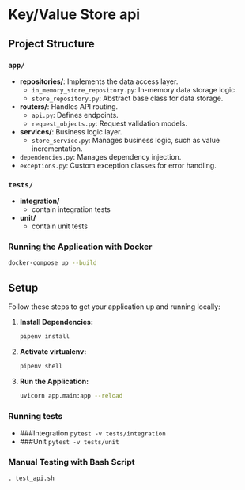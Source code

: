# Key/Value Store api

## Project Structure

### `app/`
- **repositories/**: Implements the data access layer.
  - `in_memory_store_repository.py`: In-memory data storage logic.
  - `store_repository.py`: Abstract base class for data storage.
- **routers/**: Handles API routing.
  - `api.py`: Defines endpoints.
  - `request_objects.py`: Request validation models.
- **services/**: Business logic layer.
  - `store_service.py`: Manages business logic, such as value incrementation.
- `dependencies.py`: Manages dependency injection.
- `exceptions.py`: Custom exception classes for error handling.

### `tests/`
- **integration/**
  - contain integration tests
- **unit/**
  - contain unit tests

### Running the Application with Docker

```bash
docker-compose up --build
```

## Setup

Follow these steps to get your application up and running locally:

1. **Install Dependencies:**

   ```bash
   pipenv install
   ```
2. **Activate virtualenv:**
    ```bash
   pipenv shell
   ```

3. **Run the Application:**
    ```bash
   uvicorn app.main:app --reload
   ```

### Running tests
 - ###Integration
    `pytest -v tests/integration`
 - ###Unit
    `pytest -v tests/unit`

### Manual Testing with Bash Script

``. test_api.sh``
